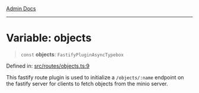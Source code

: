 [Admin Docs](/)

***

# Variable: objects

> `const` **objects**: `FastifyPluginAsyncTypebox`

Defined in: [src/routes/objects.ts:9](https://github.com/PurnenduMIshra129th/talawa-api/blob/dd95e2d2302936a5436289a9e626f7f4e2b14e02/src/routes/objects.ts#L9)

This fastify route plugin is used to initialize a `/objects/:name` endpoint on the fastify server for clients to fetch objects from the minio server.
